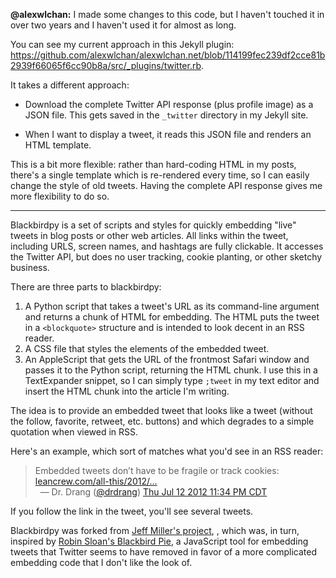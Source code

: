**@alexwlchan:** I made some changes to this code, but I haven't touched it in over two years and I haven't used it for almost as long.

You can see my current approach in this Jekyll plugin: <https://github.com/alexwlchan/alexwlchan.net/blob/114199fec239df2cce81b2939f66065f6cc90b8a/src/_plugins/twitter.rb>.

It takes a different approach:

*   Download the complete Twitter API response (plus profile image) as a JSON file.
    This gets saved in the `_twitter` directory in my Jekyll site.

*   When I want to display a tweet, it reads this JSON file and renders an HTML template.

This is a bit more flexible: rather than hard-coding HTML in my posts, there's a single template which is re-rendered every time, so I can easily change the style of old tweets.
Having the complete API response gives me more flexibility to do so.

---

Blackbirdpy is a set of scripts and styles for quickly embedding "live" tweets in blog posts or other web articles. All links within the tweet, including URLS, screen names, and hashtags are fully clickable. It accesses the Twitter API, but does no user tracking, cookie planting, or other sketchy business.

There are three parts to blackbirdpy:

1. A Python script that takes a tweet's URL as its command-line argument and returns a chunk of HTML for embedding. The HTML puts the tweet in a `<blockquote>` structure and is intended to look decent in an RSS reader.
2. A CSS file that styles the elements of the embedded tweet.
3. An AppleScript that gets the URL of the frontmost Safari window and passes it to the Python script, returning the HTML chunk. I use this in a TextExpander snippet, so I can simply type `;tweet` in my text editor and insert the HTML chunk into the article I'm writing.

The idea is to provide an embedded tweet that looks like a tweet (without the follow, favorite, retweet, etc. buttons) and which degrades to a simple quotation when viewed in RSS.

Here's an example, which sort of matches what you'd see in an RSS reader:

<div class="bbpBox" id="t223636441371115520"><blockquote><span class="twContent">Embedded tweets don’t have to be fragile or track cookies: <a href="http://www.leancrew.com/all-this/2012/07/good-embedded-tweets/">leancrew.com/all-this/2012/…</a></span><span class="twMeta"><br /><span class="twDecoration">&nbsp;&nbsp;&mdash; </span><span class="twRealName">Dr. Drang</span><span class="twDecoration"> (</span><a href="http://twitter.com/drdrang"><span class="twScreenName">@drdrang</span></a><span class="twDecoration">) </span><a href="https://twitter.com/drdrang/status/223636441371115520"><span class="twTimeStamp">Thu Jul 12 2012 11:34 PM CDT</span></a><span class="twDecoration"></span></span></blockquote></div>

If you follow the link in the tweet, you'll see several tweets.

Blackbirdpy was forked from [Jeff Miller's project][1], , which was, in turn, inspired by [Robin Sloan's Blackbird Pie][2], a JavaScript tool for embedding tweets that Twitter seems to have removed in favor of a more complicated embedding code that I don't like the look of.


[1]: http://twitter.com/jmillerinc/blackbirdpy
[2]: http://techcrunch.com/2010/05/04/twitter-blackbird-pie/
